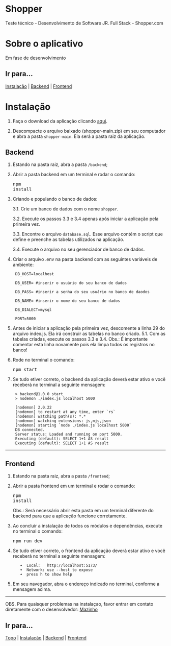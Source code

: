 # Shopper
Teste técnico - Desenvolvimento de Software JR. Full Stack - Shopper.com


# Sobre o aplicativo
Em fase de desenvolvimento

## Ir para...
[Instalação](#Instalação) | [Backend](#Backend) | [Frontend](#Frontend)

# Instalação

1. Faça o download da aplicação clicando <a href="https://github.com/mazinhorj/shopper/archive/refs/heads/main.zip"> aqui</a>.

2. Descompacte o arquivo baixado (shopper-main.zip) em seu computador e abra a pasta <code>shopper-main</code>. Ela será a pasta raiz da aplicação.



## Backend
1. Estando na pasta raiz, abra a pasta <code>/backend</code>;

2. Abrir a pasta backend em um terminal e rodar o comando:
        <pre>npm install</pre>

3. Criando e populando o banco de dados:

    3.1. Crie um banco de dados com o nome <code>shopper</code>.

    3.2. Execute os passos 3.3 e 3.4 apenas após iniciar a aplicação pela primeira vez.
    
    3.3. Encontre o arquivo <code>database.sql</code>. Esse arquivo contém
o script que define e preenche as tabelas utilizados na aplicação.
    
    3.4. Execute o arquivo no seu gerenciador de banco de dados.


4. Criar o arquivo .env na pasta backend com as seguintes variáveis de ambiente:

        DB_HOST=localhost

        DB_USER= #inserir o usuário do seu banco de dados

        DB_PASS= #inserir a senha do seu usuário no banco de daodos

        DB_NAME= #inserir o nome do seu banco de dados 

        DB_DIALECT=mysql

        PORT=5000

5. Antes de iniciar a aplicação pela primeira vez, descomente a linha 29 do arquivo index.js. Ela irá construir as tabelas no banco criado.
        5.1. Com as tabelas criadas, execute os passos 3.3 e 3.4.
        Obs.: É importante comentar esta linha novamente pois ela limpa todos os registros no banco!

6. Rode no terminal o comando:
        <pre>npm start</pre>

7. Se tudo etiver correto, o backend da aplicação deverá estar ativo e você receberá no terminal a seguinte mensagem:

        > backend@1.0.0 start
        > nodemon ./index.js localhost 5000

        [nodemon] 2.0.22
        [nodemon] to restart at any time, enter `rs`
        [nodemon] watching path(s): *.*
        [nodemon] watching extensions: js,mjs,json
        [nodemon] starting `node ./index.js localhost 5000`
        DB connected.
        Server status: Loaded and running on port 5000.
        Executing (default): SELECT 1+1 AS result
        Executing (default): SELECT 1+1 AS result

<hr>

## Frontend
1. Estando na pasta raiz, abra a pasta <code>/frontend</code>;

2. Abrir a pasta frontend em um terminal e rodar o comando:
        <pre>npm install</pre>
        Obs.: Será necessário abrir esta pasta em um terminal diferente do backend para que a aplicação funcione corretamente.

3. Ao concluir a instalação de todos os módulos e dependências, execute no terminal o comando:
        <pre>npm run dev</pre>

6. Se tudo etiver correto, o frontend da aplicação deverá estar ativo e você receberá no terminal a seguinte mensagem:

          ➜  Local:   http://localhost:5173/
          ➜  Network: use --host to expose
          ➜  press h to show help

7. Em seu navegador, abra o endereço indicado no terminal, conforme a mensagem acima.

<hr>

OBS. Para quaisquer problemas na instalaçao, favor entrar em contato diretamente com o desenvolvedor: <a href="mailto:dev.mazinho@gmail.com">Mazinho</a>

## Ir para...
[Topo](#Shopper) | [Instalação](#Instalação) | [Backend](#Backend) | [Frontend](#Frontend)


